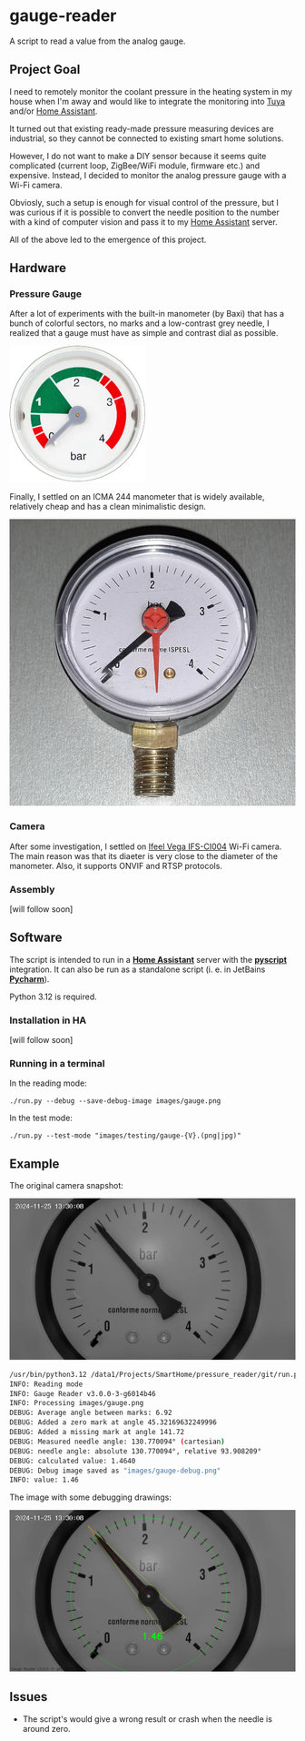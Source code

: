 # gauge-reader

A script to read a value from the analog gauge.

## Project Goal

I need to remotely monitor the coolant pressure in the heating system 
in my house when I'm away and would like to integrate the monitoring 
into [Tuya](https://www.tuya.com/) and/or
[Home Assistant](https://www.home-assistant.io/).

It turned out that existing ready-made pressure measuring devices are
industrial, so they cannot be connected to existing smart home solutions.

However, I do not want to make a DIY sensor because it seems quite
complicated (current loop, ZigBee/WiFi module, firmware etc.) and
expensive. Instead, I decided to monitor the analog pressure gauge with
a Wi-Fi camera.

Obviosly, such a setup is enough for visual control of the pressure,
but I was curious if it is possible to convert the needle position to the
number with a kind of computer vision and pass it to my
[Home Assistant](https://www.home-assistant.io/) server.

All of the above led to the emergence of this project. 

## Hardware

### Pressure Gauge

After a lot of experiments with the built-in manometer (by Baxi)
that has a bunch of colorful sectors, no marks and a low-contrast
grey needle, I realized that a gauge must have as simple and
contrast dial as possible.

![baxi.png](docs/baxi.png)

Finally, I settled on an ICMA 244 manometer that is widely available,
relatively cheap and has a clean minimalistic design.

![icma-244.jpg](docs/icma-244.jpg)


### Camera

After some investigation, I settled on
[Ifeel Vega IFS-CI004](https://www.amazon.co.uk/Ifeel-Surveillance-IFS-CI004-Bi-directional-Compatible/dp/B0B9XWWRKW)
Wi-Fi camera. The main reason was that its diaeter is very close to the diameter
of the manometer. Also, it supports ONVIF and RTSP protocols.


### Assembly

[will follow soon]

## Software

The script is intended to run in a [**Home Assistant**](https://www.home-assistant.io/)
server with the [**pyscript**](https://github.com/custom-components/pyscript)
integration. It can also be run as a standalone script (i. e. in
JetBains [**Pycharm**](https://www.jetbrains.com/pycharm/)).

Python 3.12 is required.

### Installation in HA

[will follow soon]

### Running in a terminal

In the reading mode:
```shell
./run.py --debug --save-debug-image images/gauge.png 
```

In the test mode:
```shell
./run.py --test-mode "images/testing/gauge-{V}.(png|jpg)"
```

## Example

The original camera snapshot:

![gauge.png](docs/gauge.png)

```sh
/usr/bin/python3.12 /data1/Projects/SmartHome/pressure_reader/git/run.py --debug --save-debug-image images/gauge.png 
INFO: Reading mode
INFO: Gauge Reader v3.0.0-3-g6014b46
INFO: Processing images/gauge.png
DEBUG: Average angle between marks: 6.92
DEBUG: Added a zero mark at angle 45.32169632249996
DEBUG: Added a missing mark at angle 141.72
DEBUG: Measured needle angle: 130.770094° (cartesian)
DEBUG: needle angle: absolute 130.770094°, relative 93.908209°
DEBUG: calculated value: 1.4640
DEBUG: Debug image saved as "images/gauge-debug.png"
INFO: value: 1.46
```

The image with some debugging drawings:

![gauge-debug.png](docs/gauge-debug.png)

## Issues

* The script's would give a wrong result or crash when
  the needle is around zero.
